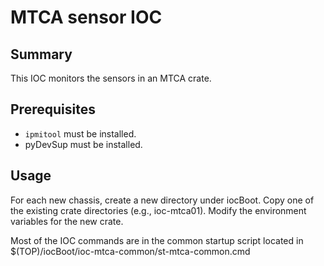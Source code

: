 # MTCA sensor IOC

## Summary 

This IOC monitors the sensors in an MTCA crate.

## Prerequisites

- ``ipmitool`` must be installed.
- pyDevSup must be installed.

## Usage

For each new chassis, create a new directory under iocBoot. Copy one of the
existing crate directories (e.g., ioc-mtca01). Modify the environment variables
for the new crate. 

Most of the IOC commands are in the common startup script located in
$(TOP)/iocBoot/ioc-mtca-common/st-mtca-common.cmd




